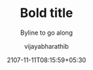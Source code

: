 ---
draft: true
author: "vijayabharathib"
title: "Bold title"
subtitle: "Byline to go along"
date: "2107-11-11T08:15:59+05:30"
publishdate: "2017-11-11T08:15:59+05:30"
tags: ["major","minor","classify"]
image: "/img/newlogo.png"
image_alt: "important message about image"
image_credit: "credit the image owner"
---